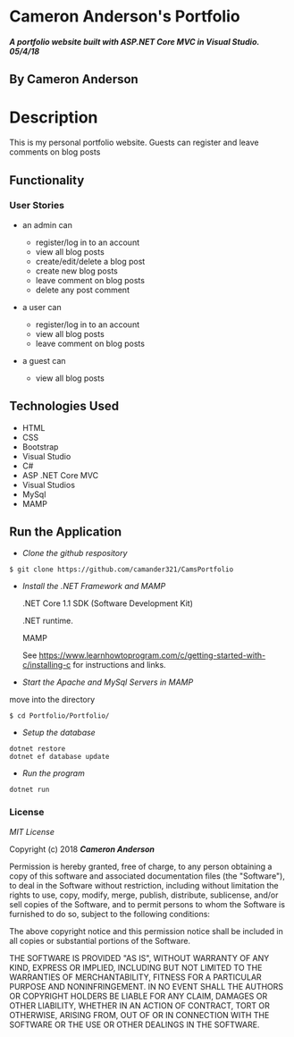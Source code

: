 # Cameron Anderson's Portfolio

##### A portfolio website built with ASP.NET Core MVC in Visual Studio.  05/4/18

## By Cameron Anderson

# Description
This is my personal portfolio website. Guests can register and leave comments on blog posts

## Functionality
### User Stories
* an admin can
  * register/log in to an account
  * view all blog posts
  * create/edit/delete a blog post
  * create new blog posts
  * leave comment on blog posts
  * delete any post comment

* a user can
  * register/log in to an account
  * view all blog posts
  * leave comment on blog posts

* a guest can
  * view all blog posts

## Technologies Used
* HTML
* CSS
* Bootstrap
* Visual Studio
* C#
* ASP .NET Core MVC
* Visual Studios
* MySql
* MAMP

## Run the Application  

  * _Clone the github respository_
  ```
  $ git clone https://github.com/camander321/CamsPortfolio
  ```

  * _Install the .NET Framework and MAMP_

    .NET Core 1.1 SDK (Software Development Kit)

    .NET runtime.

    MAMP

    See https://www.learnhowtoprogram.com/c/getting-started-with-c/installing-c for instructions and links.

* _Start the Apache and MySql Servers in MAMP_

 move into the directory
 ```
 $ cd Portfolio/Portfolio/
 ```

*  _Setup the database_

  ```
  dotnet restore
  dotnet ef database update
  ```
*  _Run the program_
  ```
  dotnet run
  ```


### License

*MIT License*

Copyright (c) 2018 **_Cameron Anderson_**

Permission is hereby granted, free of charge, to any person obtaining a copy
of this software and associated documentation files (the "Software"), to deal
in the Software without restriction, including without limitation the rights
to use, copy, modify, merge, publish, distribute, sublicense, and/or sell
copies of the Software, and to permit persons to whom the Software is
furnished to do so, subject to the following conditions:

The above copyright notice and this permission notice shall be included in all
copies or substantial portions of the Software.

THE SOFTWARE IS PROVIDED "AS IS", WITHOUT WARRANTY OF ANY KIND, EXPRESS OR
IMPLIED, INCLUDING BUT NOT LIMITED TO THE WARRANTIES OF MERCHANTABILITY,
FITNESS FOR A PARTICULAR PURPOSE AND NONINFRINGEMENT. IN NO EVENT SHALL THE
AUTHORS OR COPYRIGHT HOLDERS BE LIABLE FOR ANY CLAIM, DAMAGES OR OTHER
LIABILITY, WHETHER IN AN ACTION OF CONTRACT, TORT OR OTHERWISE, ARISING FROM,
OUT OF OR IN CONNECTION WITH THE SOFTWARE OR THE USE OR OTHER DEALINGS IN THE
SOFTWARE.
